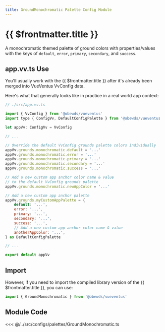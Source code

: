 ```yaml
---
title: GroundMonochromatic Palette Config Module
---
```


<script setup>
    import DocsPackageVersion from '../../../src/views/compos/DocsPackageVersion.vue'
</script>





# {{ $frontmatter.title }}

A monochromatic themed palette of ground colors with properties/values with the keys of `default`, `error`, `primary`, `secondary`, and `success`.








## app.vv.ts Use

You'll usually work with the {{ $frontmatter.title }} after it's already been merged into VueVentus VvConfig data.

Here's what that generally looks like in practice in a real world app context:

```javascript
// ./src/app.vv.ts

import { VvConfig } from '@obewds/vueventus'
import type { ConfigVv, DefaultConfigPalette } from '@obewds/vueventus'

let appVv: ConfigVv = VvConfig

// ...

// Override the default VvConfig grounds palette colors individually
appVv.grounds.monochromatic.default = '...'
appVv.grounds.monochromatic.error = '...'
appVv.grounds.monochromatic.primary = '...'
appVv.grounds.monochromatic.secondary = '...'
appVv.grounds.monochromatic.success = '...'

// Add a new custom app anchor color name & value
// to the default VvConfig grounds palette
appVv.grounds.monochromatic.newAppColor = '...'

// Add a new custom app anchor palette
appVv.grounds.myCustomAppPalette = {
    default: '...',
    error: '...',
    primary: '...',
    secondary: '...',
    success: '...',
    // Add a new custom app anchor color name & value
    anotherAppColor: '...',
} as DefaultConfigPalette

// ...

export default appVv
```








## Import

However, if you need to import the compiled library version of the {{ $frontmatter.title }}, you can use:

```javascript
import { GroundMonochromatic } from '@obewds/vueventus'
```













## Module Code

<<< @/../src/configs/palettes/GroundMonochromatic.ts






<DocsPackageVersion/>


